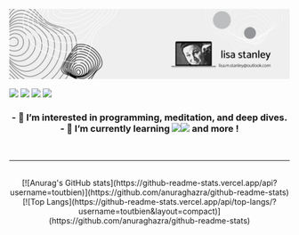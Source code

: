 
![My_Banner](https://github.com/toutbien/toutbien/blob/main/Black%20Abstract%20We%20Are%20Hiring%20LinkedIn%20Banner.png?raw=true)
      
<a href="https://discord.com/channels/@toutbien"><img src="https://img.shields.io/badge/Discord-7289DA?style=for-the-badge&logo=discord&logoColor=white" /></a>
<a href="https://www.linkedin.com/in/stanleylm"><img src="https://img.shields.io/badge/LinkedIn-0077B5?style=for-the-badge&logo=linkedin&logoColor=white" /></a>
<a href="mailto:toutbien@protonmail.com"><img src="https://img.shields.io/badge/ProtonMail-8B89CC?style=for-the-badge&logo=protonmail&logoColor=white" /></a>
<a href="https://www.freecodecamp.org/toutbien"><img src="https://img.shields.io/badge/free%20code%20camp-27273D?style=for-the-badge&logo=freecodecamp&logoColor=white" /></a>

<!---
      https://img.shields.io/badge/Visual_Studio-5C2D91?style=for-the-badge&logo=visual%20studio&logoColor=white
 	https://img.shields.io/badge/Numpy-777BB4?style=for-the-badge&logo=numpy&logoColor=white
      https://img.shields.io/badge/Pandas-2C2D72?style=for-the-badge&logo=pandas&logoColor=white
      https://img.shields.io/badge/Plotly-239120?style=for-the-badge&logo=plotly&logoColor=white
      https://img.shields.io/badge/Python-FFD43B?style=for-the-badge&logo=python&logoColor=darkgreen
      https://img.shields.io/badge/Scratch-4D97FF?style=for-the-badge&logo=Scratch&logoColor=white
      https://img.shields.io/badge/Linux_Mint-87CF3E?style=for-the-badge&logo=linux-mint&logoColor=white
      https://img.shields.io/badge/Windows-0078D6?style=for-the-badge&logo=windows&logoColor=white
      https://img.shields.io/badge/Debian-A81D33?style=for-the-badge&logo=debian&logoColor=white
      https://img.shields.io/badge/Raspberry%20Pi-A22846?style=for-the-badge&logo=Raspberry%20Pi&logoColor=white
      https://img.shields.io/badge/Jupyter-F37626.svg?&style=for-the-badge&logo=Jupyter&logoColor=white
      https://img.shields.io/badge/Signal-3A76F0?style=for-the-badge&logo=signal&logoColor=white
---!>
<center><h3>
- 👀 I’m interested in programming, meditation, and deep dives.<br>
- 🌱 I’m currently learning <img src="https://img.shields.io/badge/PowerShell-5391FE?style=for-the-badge&logo=PowerShell&logoColor=white"><img src="https://img.shields.io/badge/windows%20terminal-4D4D4D?style=for-the-badge&logo=windows%20terminal&logoColor=white"> and more !</h3><br><hr><br>
<!---
(https://github-readme-stats.vercel.app/api/top-langs/?username=toutbien)
---!>
[![Anurag's GitHub stats](https://github-readme-stats.vercel.app/api?username=toutbien)](https://github.com/anuraghazra/github-readme-stats)
[![Top Langs](https://github-readme-stats.vercel.app/api/top-langs/?username=toutbien&layout=compact)](https://github.com/anuraghazra/github-readme-stats)
